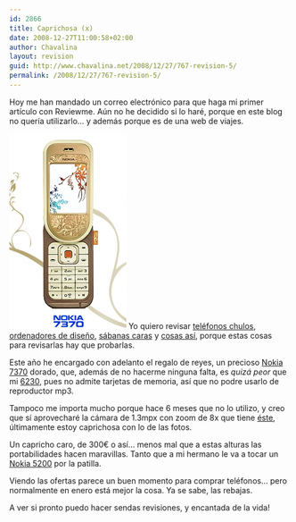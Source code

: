```yaml
---
id: 2866
title: Caprichosa (x)
date: 2008-12-27T11:00:58+02:00
author: Chavalina
layout: revision
guid: http://www.chavalina.net/2008/12/27/767-revision-5/
permalink: /2008/12/27/767-revision-5/
---
```

Hoy me han mandado un correo electrónico para que haga mi primer artículo con Reviewme. Aún no he decidido si lo haré, porque en este blog no quería utilizarlo… y además porque es de una web de viajes.

<img class="imgizqda" src="/imagenes/fotos/7370.jpg" alt="Nokia 7370" /> Yo quiero revisar <a href="http://chavalina.net/comentar.php?idpost=483" target="_blank">teléfonos chulos</a>, <a href="http://chavalina.net/comentar.php?idpost=60" target="_blank">ordenadores de diseño</a>, <a href="http://chavalina.net/comentar.php?idpost=235" target="_blank">sábanas caras</a> y <a href="http://chavalina.net/comentar.php?idpost=288" target="_blank">cosas así</a>, porque estas cosas para revisarlas hay que probarlas.

Este año he encargado con adelanto el regalo de reyes, un precioso <a href="http://www.nokia.es/A4180106" target="_blank">Nokia 7370</a> dorado, que, además de no hacerme ninguna falta, es _quizá peor_ que mi <a href="http://chavalina.net/comentar.php?idpost=48" target="_blank">6230</a>, pues no admite tarjetas de memoria, así que no podre usarlo de reproductor mp3.

Tampoco me importa mucho porque hace 6 meses que no lo utilizo, y creo que sí aprovecharé la cámara de 1.3mpx con zoom de 8x que tiene <a href="http://www.nokia.es/A4180106" target="_blank">éste</a>, últimamente estoy caprichosa con lo de las fotos.

Un capricho caro, de 300€ o así… menos mal que a estas alturas las portabilidades hacen maravillas. Tanto que a mi hermano le va a tocar un <a href="http://www.nokia.es/link?cid=PLAIN_TEXT_43175" target="_blank">Nokia 5200</a> por la patilla.

Viendo las ofertas parece un buen momento para comprar teléfonos… pero normalmente en enero está mejor la cosa. Ya se sabe, las rebajas.

A ver si pronto puedo hacer sendas revisiones, y encantada de la vida!